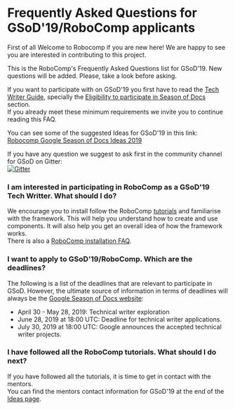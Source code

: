 # Frequently Asked Questions for GSoD'19/RoboComp applicants

First of all Welcome to Robocomp if you are new here! We are happy to see you are interested in contributing to this project.

This is the RoboComp's Frequently Asked Questions list for GSoD'19. New questions will be added. Please, take a look before asking.

If you want to participate with on GSoD'19 you first have to read the [Tech Writer Guide](https://developers.google.com/season-of-docs/docs/tech-writer-guide), specially the [Eligibility to participate in Season of Docs](https://developers.google.com/season-of-docs/docs/tech-writer-guide#eligibility_to_participate_in) section.  
If you already meet these minimum requirements we invite you to continue reading this FAQ.

You can see some of the suggested Ideas for GSoD'19 in this link:
[Robocomp Google Season of Docs Ideas 2019](/web/gsod/2019/ideas/)

If you have any question we suggest to ask first in the community channel for GSoD on Gitter:  
[![Gitter](https://badges.gitter.im/robocomp/GSoD.svg)](https://gitter.im/robocomp/GSoD?utm_source=badge&utm_medium=badge&utm_campaign=pr-badge) 

### I am interested in participating in RoboComp as a GSoD'19 Tech Writter. What should I do?
We encourage you to install follow the RoboComp [tutorials](https://github.com/robocomp/robocomp/blob/stable/doc/README.md) and familiarise with the framework. This will help you understand how to create and use components. It will also help you get an overall idea of how the framework works.  
There is also a [RoboComp installation FAQ](https://github.com/robocomp/robocomp/blob/stable/doc/FAQ.md).


### I want to apply to GSoD'19/RoboComp. Which are the deadlines?
The following is a list of the deadlines that are relevant to participate in GSoD. However, the ultimate source of information in terms of deadlines will always be the [Google Season of Docs website]([https://developers.google.com/season-of-docs/docs/timeline](https://developers.google.com/season-of-docs/docs/timeline)):
* April 30 - May 28, 2019: Technical writer exploration	 
* June 28, 2019 at 18:00 UTC: Deadline for technical writer applications.
* July 30, 2019 at 18:00 UTC: Google announces the accepted technical writer projects.

### I have followed all the RoboComp tutorials. What should I do next?
If you have followed all the tutorials, it is time to get in contact with the mentors.  
You can find the mentors contact information for GSoD'19 at the end of the [Ideas page](/web/gsod/2019/ideas/#complete-list-of-mentors).





















